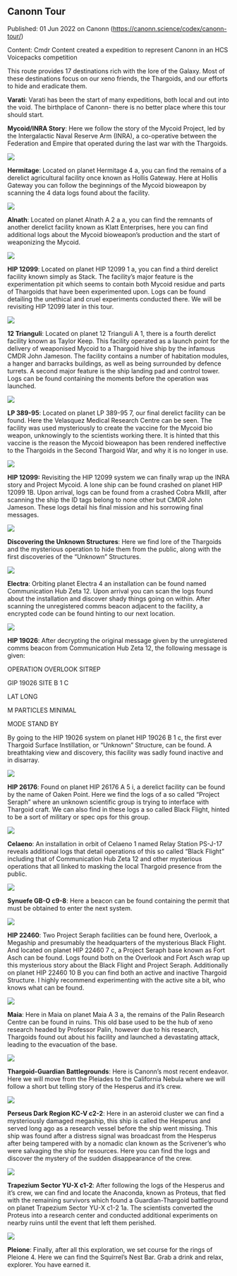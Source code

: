 ## Canonn Tour

Published: 01 Jun 2022 on Canonn (https://canonn.science/codex/canonn-tour/)

Content: Cmdr Content created a expedition to represent Canonn in an HCS Voicepacks competition

This route provides 17 destinations rich with the lore of the Galaxy. Most of these destinations focus on our xeno friends, the Thargoids, and our efforts to hide and eradicate them.

**Varati**: Varati has been the start of many expeditions, both local and out into the void. The birthplace of Canonn- there is no better place where this tour should start.

**Mycoid/INRA Story**: Here we follow the story of the Mycoid Project, led by the Intergalactic Naval Reserve Arm (INRA), a co-operative between the Federation and Empire that operated during the last war with the Thargoids.

![](https://lh6.googleusercontent.com/lWojlJAh9Cdbumwyx2GJhQqO-yhzw8vrc-NQP7Vor8w8HrujFdZn1fOoGix-3nUczTFJKLF3KIcd7ZD3U4t-XqI4vAIjI-MD2d8sCrgbKjwtzztC0f1hPcDsIkOAeh1MlfTVDT1K4FbQA9Omzg)

**Hermitage**: Located on planet Hermitage 4 a, you can find the remains of a derelict agricultural facility once known as Hollis Gateway. Here at Hollis Gateway you can follow the beginnings of the Mycoid bioweapon by scanning the 4 data logs found about the facility.

![](https://lh4.googleusercontent.com/HnmUaLE6iMRS5V8WT828-fgoDMs24WHntsYTrcUlKJvusf3DC71ZPAi4-KyZ299q356eVu9winqDHTwWpKH8m9A9ehYeETDOegV8fUmcMk5Dk6K56yc34aWSEoj-uVSq78pvwcais33A1LaaBg)

**Alnath**: Located on planet Alnath A 2 a a, you can find the remnants of another derelict facility known as Klatt Enterprises, here you can find additional logs about the Mycoid bioweapon’s production and the start of weaponizing the Mycoid.

![](https://lh5.googleusercontent.com/xBY3oy4jUVsWG5mNDPeXgGvUTSk9N0gZ3pi09rojt8pVz8b8NObukXpP_-zuUN6GSkyKc7PYpAWOw7T_yHR4gNqee8U0bg3BkLhhiDXMStRX2GkTieSrgSBRIgrsfFmNVr7vITGpjYnx8AW_Og)

**HIP 12099**: Located on planet HIP 12099 1 a, you can find a third derelict facility known simply as Stack. The facility’s major feature is the experimentation pit which seems to contain both Mycoid residue and parts of Thargoids that have been experimented upon. Logs can be found detailing the unethical and cruel experiments conducted there. We will be revisiting HIP 12099 later in this tour.

![](https://lh3.googleusercontent.com/PwGVzQB-ghK7v6ozQwdG0nGw-Pk52hss1TJm94nT5hpMeuuwTbYad9SaphwKFIyMZEFqAS7AqrSQDESkb9pLNunacIlXOVoN-oF65hpU08gyjNb7lE3OYWCuShwbF3jIT3r1m4HrIbdZNgoYdg)

**12 Trianguli**: Located on planet 12 Trianguli A 1, there is a fourth derelict facility known as Taylor Keep. This facility operated as a launch point for the delivery of weaponised Mycoid to a Thargoid hive ship by the infamous CMDR John Jameson. The facility contains a number of habitation modules, a hanger and barracks buildings, as well as being surrounded by defence turrets. A second major feature is the ship landing pad and control tower. Logs can be found containing the moments before the operation was launched.

![](https://lh3.googleusercontent.com/oVDsZ95GuJD87hMqPtZRw63paQqQSOpVfVgLyStc1gdkAV-UT2mBkA5Z5sIPU8ZalH-4NUvk0w5pbwTwu1BN0z9x7AhXIfAPZBnhBnLHIQgx8MAvPpalBXxrQcLQQnjipsi8JRaby9B7VWaF4Q)

**LP 389-95**: Located on planet LP 389-95 7, our final derelict facility can be found. Here the Velasquez Medical Research Centre can be seen. The facility was used mysteriously to create the vaccine for the Mycoid bio weapon, unknowingly to the scientists working there. It is hinted that this vaccine is the reason the Mycoid bioweapon has been rendered ineffective to the Thargoids in the Second Thargoid War, and why it is no longer in use.

![](https://lh3.googleusercontent.com/yQTk9pJpbFBOtrp5N7jpoTcifa-G_t72QwnkG06JRQJMrvRyeoE-1k9KZVijQvSuvJohjR4fqv11Eq0AG-Mx06DEDPlrcwJGqULG6vsR9cgqPCD33zIqe_g316ysMbtcjpCY_cNAf5aCte49JQ)

**HIP 12099:** Revisiting the HIP 12099 system we can finally wrap up the INRA story and Project Mycoid. A lone ship can be found crashed on planet HIP 12099 1B. Upon arrival, logs can be found from a crashed Cobra MkIII, after scanning the ship the ID tags belong to none other but CMDR John Jameson. These logs detail his final mission and his sorrowing final messages.

![](https://lh4.googleusercontent.com/sGRX8XzZSra768D3fv0dG_IEe40g6ZJvjgBT5Zn8RR6TGgd1wbn8sIG9gdJ0gLpzDkZokV6tDO6gnVcerIPswie1smQwiV9BGs4Ykfab-o_UAxVWS734s3f_53KY4EDaH_GMu5nQTdJ9EANBSg)

**Discovering the Unknown Structures**: Here we find lore of the Thargoids and the mysterious operation to hide them from the public, along with the first discoveries of the “Unknown” Structures.

![](https://lh3.googleusercontent.com/cuz5ZxMRFlLXZK6C7YyD77U_CeKZCI4ZsBBgR6hLO9lj7etmg_-CYTvp8sZqnTyIv9WYNarREO3Zr7cqiMVvx-2Mb-c5X3I9zqCKHKCVtYiJt3kATXqHtZiqBuFbowGiYr7m1OUZfhfYduWr7Q)

**Electra**: Orbiting planet Electra 4 an installation can be found named Communication Hub Zeta 12. Upon arrival you can scan the logs found about the installation and discover shady things going on within. After scanning the unregistered comms beacon adjacent to the facility, a encrypted code can be found hinting to our next location.

![](https://lh4.googleusercontent.com/JTVY9JFCT77c72Nqu1B7o9kY_nIG4dVFzH597gD-UQsxva1TpS5z9UIY4MJyMjQLIR_bV4Fw7rCFbi2TUakywikXV6XhIEsdAy4Pn7gTran4qXVMaUxGtovRnkgJsmG6bcFBuil1Qhd1bFwapg)

**HIP 19026**: After decrypting the original message given by the unregistered comms beacon from Communication Hub Zeta 12, the following message is given:

OPERATION OVERLOOK SITREP

GIP 19026 SITE B 1 C

LAT LONG

M PARTICLES MINIMAL

MODE STAND BY

By going to the HIP 19026 system on planet HIP 19026 B 1 c, the first ever Thargoid Surface Instillation, or “Unknown” Structure, can be found. A breathtaking view and discovery, this facility was sadly found inactive and in disarray.

![](https://lh4.googleusercontent.com/RcUqy6CijKUtRGmUiFe66Dreb41XnXeZWTkhH4hDE-M-rKqUTOL58xxDaHA1qOwvZvSSu2i-6Mo7hDfEMi8OtE3jIDetEGJEBY0NQ84NHuY4xi_8Asld3NKlbNJ7wt775qlydz6zhJ1k9mownQ)

**HIP 26176**: Found on planet HIP 26176 A 5 i, a derelict facility can be found by the name of Oaken Point. Here we find the logs of a so called “Project Seraph” where an unknown scientific group is trying to interface with Thargoid craft. We can also find in these logs a so called Black Flight, hinted to be a sort of military or spec ops for this group.

![](https://lh3.googleusercontent.com/mfN9LNkU5hWEVPtnswzpl1auxyePjRm6AY9gsXVMNC2kQ8rb5aaq0L5cNOHC2jyq-p-U5ri1-vdoSAKqLgtf9_RROi00fTX1v3q4OMiGKqb8MWwGlfTCY4pU-VkxSbRqdBxCvHO03v4dV565yQ)

**Celaeno**: An installation in orbit of Celaeno 1 named Relay Station PS-J-17 reveals additional logs that detail operations of this so called “Black Flight” including that of Communication Hub Zeta 12 and other mysterious operations that all linked to masking the local Thargoid presence from the public.

![](https://lh6.googleusercontent.com/JbJDEKwVzO0b6sVmTTU-QZGtmx_md2y3FWLf6opUXxrxHXoLTa4tKpwti8S6Y54AqVjj4rfmnFJxMrGlAKx9PbZvBAM132FLQUdeiVhR0YD10xYq4SFaey9UiDIdNUt_65Drx2x-H_OAmfhawA)

**Synuefe GB-O c9-8**: Here a beacon can be found containing the permit that must be obtained to enter the next system.

![](https://lh5.googleusercontent.com/vQhZSuBs2w7Q5u2QK-U3csGZzFULQOwNDx4_TZU5ArRzeU8fTEfRrfLxUXpB04EmCml5fY7BCEGcOFYspDzX0XE9oa9_j5qE1cJs7Y19j1kjwQQMmf4aBAoMuRl6uNK2LhVaMZVN2p61QmoITg)

**HIP 22460**: Two Project Seraph facilities can be found here, Overlook, a Megaship and presumably the headquarters of the mysterious Black Flight. And located on planet HIP 22460 7 c, a Project Seraph base known as Fort Asch can be found. Logs found both on the Overlook and Fort Asch wrap up this mysterious story about the Black Flight and Project Seraph. Additionally on planet HIP 22460 10 B you can find both an active and inactive Thargoid Structure. I highly recommend experimenting with the active site a bit, who knows what can be found.

![](https://lh6.googleusercontent.com/m9KRLo3FHV12UKiUyX-r0sVaRWNOACJl0TM3UaF4syil2FqqAgp9ZaU6kMBuRpqkR-pjeipKpixGCwhKlRs4nYriolwJd0d-ia92VBEJxBn_hub6a0EypYSwaBQvkZKbADifs5rf1nJwViDGgA)

**Maia**: Here in Maia on planet Maia A 3 a, the remains of the Palin Research Centre can be found in ruins. This old base used to be the hub of xeno research headed by Professor Palin, however due to his research, Thargoids found out about his facility and launched a devastating attack, leading to the evacuation of the base.

![](https://lh4.googleusercontent.com/_xufe_ujoh2L0D54V5y05Swe9vg8RAEDl1eRCYn4q8U3dGl13FCU8Udt_UP6jPjoYs2dba_3UfXWKag4odeWdeQohZTD0gDjcFjHudw_IYVhS_6Eo2zOHOIoZ_LhhwYbW_o9kGDbAdEg_-SYkQ)

**Thargoid-Guardian Battlegrounds**: Here is Canonn’s most recent endeavor. Here we will move from the Pleiades to the California Nebula where we will follow a short but telling story of the Hesperus and it’s crew.

![](https://lh4.googleusercontent.com/07QgQAv9li8VkCA6hoMwbCbelqSoA6mSE0YfW5prMsmlxtpekShAJGSgYWmzqiWqRXspPnG_kObHg6scXCK59RPtl7nQ5horPM7D1W8WOGtbB9c43mndS_sm4X7EiGcvb6xzt3qnkXs9tzdsZA)

**Perseus Dark Region KC-V c2-2**: Here in an asteroid cluster we can find a mysteriously damaged megaship, this ship is called the Hesperus and served long ago as a research vessel before the ship went missing. This ship was found after a distress signal was broadcast from the Hesperus after being tampered with by a nomadic clan known as the Scrivener’s who were salvaging the ship for resources. Here you can find the logs and discover the mystery of the sudden disappearance of the crew.

![](https://lh4.googleusercontent.com/M3XOqMYrOPyXurtACaTzxSlbju0597qtuS26G69mePhXkuI7IW_XEpU3e2qJdpqE7dZQcnlMGmOfvvlUSERPhxo59hjQTBjrD2qtrbV_8DJRN2FCHvGYqFHiXVl8K0UGw-ZMIO5uwhUDma8KRA)

**Trapezium Sector YU-X c1-2**: After following the logs of the Hesperus and it’s crew, we can find and locate the Anaconda, known as Proteus, that fled with the remaining survivors which found a Guardian-Thargoid battleground on planet Trapezium Sector YU-X c1-2 1a. The scientists converted the Proteus into a research center and conducted additional experiments on nearby ruins until the event that left them perished.

![](https://lh5.googleusercontent.com/8TWHMfs5UYjZxM81qzTagmOeEEEiA5g5XNy147AYpDcL1yX-zQlEYq8eGr3fMxd54kJI_q3yM3E15DjBkV5FZIi0oj2mn7LwonLQ7gquWzWDFNXWOlESqfp0SloIHvtfKHcHj67ZToPb8ljxOQ)

**Pleione**: Finally, after all this exploration, we set course for the rings of Pleione 4. Here we can find the Squirrel’s Nest Bar. Grab a drink and relax, explorer. You have earned it.